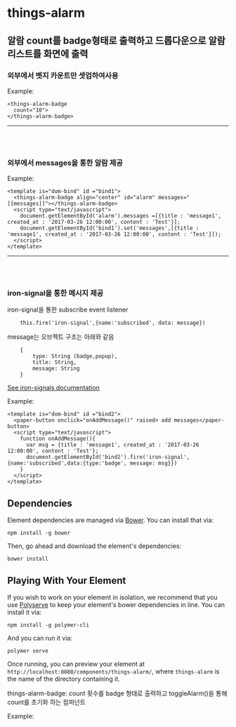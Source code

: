 # things-alarm

## 알람 count를 badge형태로 출력하고 드롭다운으로 알람 리스트를 화면에 출력

### 외부에서 벳지 카운트만 셋업하여사용
Example:

    <things-alarm-badge
      count="10">
    </things-alarm-badge>

*****
</br></br>
### 외부에서 messages을 통한 알람 제공
Example:

    <template is="dom-bind" id ="bind1">
      <things-alarm-badge align="center" id="alarm" messages="[[messages]]"></things-alarm-badge>
      <script type="text/javascript">
        document.getElementById('alarm').messages =[{title : 'message1', created_at : '2017-03-26 12:00:00', content : 'Test'}];
        document.getElementById('bind1').set('messages',[{title : 'message1', created_at : '2017-03-26 12:00:00', content : 'Test'}]);
      </script>
    </template>

*****
</br></br>
### iron-signal을 통한 메시지 제공</br>
iron-signal을 통한 subscribe event listener

        this.fire('iron-signal',{name:'subscribed', data: message})

message는 오브젝트 구조는 아래와 같음

        {
            type: String (badge,popup),
            title: String,
            message: String
        }

[See iron-signals documentation](https://www.webcomponents.org/element/PolymerElements/iron-signals/)

Example:

    <template is="dom-bind" id ="bind2">
      <paper-button onclick="onAddMessage()" raised> add messages</paper-button>
      <script type="text/javascript">
        function onAddMessage(){
          var msg = {title : 'message1', created_at : '2017-03-26 12:00:00', content : 'Test'};
          document.getElementById('bind2').fire('iron-signal',{name:'subscribed',data:{type:'badge', message: msg}})
        }
      </script>
    </template>

## Dependencies

Element dependencies are managed via [Bower](http://bower.io/). You can
install that via:

    npm install -g bower

Then, go ahead and download the element's dependencies:

    bower install

## Playing With Your Element

If you wish to work on your element in isolation, we recommend that you use
[Polyserve](https://github.com/PolymerLabs/polyserve) to keep your element's
bower dependencies in line. You can install it via:

    npm install -g polymer-cli

And you can run it via:

    polymer serve

Once running, you can preview your element at
`http://localhost:8080/components/things-alarm/`, where `things-alarm` is the name of the directory containing it.

things-alarm-badge:
count 횟수를 badge 형태로 출력하고 toggleAlarm()을 통해 count를 초기화 하는 컴퍼넌트

Example:

<template is="dom-bind" id="bind1">
    <things-alarm-badge align="center" id="alarm" messages="[[messages]]"></things-alarm-badge>
    <script type="text/javascript">
    document.getElementById('alarm').messages =['1','2'];
    document.getElementById('bind1').set('messages',['5','6','7'])
    </script>
</template>
